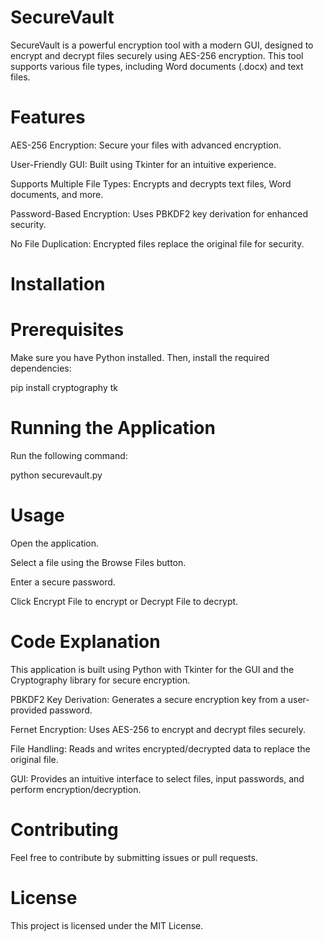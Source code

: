 # SecureVault
SecureVault is a powerful encryption tool with a modern GUI, designed to encrypt and decrypt files securely using AES-256 encryption. This tool supports various file types, including Word documents (.docx) and text files.

# Features

AES-256 Encryption: Secure your files with advanced encryption.

User-Friendly GUI: Built using Tkinter for an intuitive experience.

Supports Multiple File Types: Encrypts and decrypts text files, Word documents, and more.

Password-Based Encryption: Uses PBKDF2 key derivation for enhanced security.

No File Duplication: Encrypted files replace the original file for security.

# Installation

# Prerequisites

Make sure you have Python installed. Then, install the required dependencies:

pip install cryptography tk

# Running the Application

Run the following command:

python securevault.py

# Usage

Open the application.

Select a file using the Browse Files button.

Enter a secure password.

Click Encrypt File to encrypt or Decrypt File to decrypt.

# Code Explanation

This application is built using Python with Tkinter for the GUI and the Cryptography library for secure encryption.

PBKDF2 Key Derivation: Generates a secure encryption key from a user-provided password.

Fernet Encryption: Uses AES-256 to encrypt and decrypt files securely.

File Handling: Reads and writes encrypted/decrypted data to replace the original file.

GUI: Provides an intuitive interface to select files, input passwords, and perform encryption/decryption.

# Contributing

Feel free to contribute by submitting issues or pull requests.

# License

This project is licensed under the MIT License.
